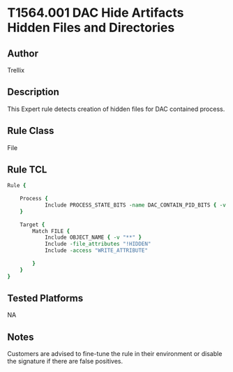 # T1564.001 DAC Hide Artifacts Hidden Files and Directories

## Author
Trellix

## Description
This Expert rule detects creation of hidden files for DAC contained process.

## Rule Class 
File

## Rule TCL
```tcl
Rule {                                                
	
    Process {                                         
            Include PROCESS_STATE_BITS -name DAC_CONTAIN_PID_BITS { -v 0x1 }
    }                                                 
                                                      
    Target {                                          
        Match FILE {                                  
            Include OBJECT_NAME { -v "**" }            
            Include -file_attributes "!HIDDEN"
            Include -access "WRITE_ATTRIBUTE"                    
                                                      
        }                                             
    }                                                 
}         
```

## Tested Platforms
NA

## Notes
Customers are advised to fine-tune the rule in their environment or disable the signature if there are false positives.
